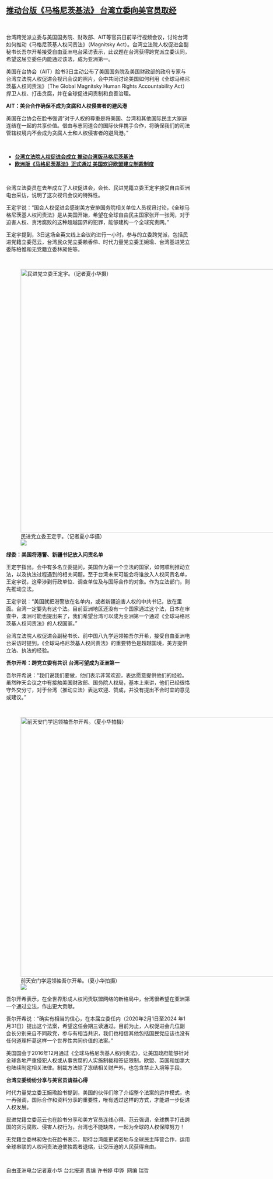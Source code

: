 <!--1614872136000-->
[推动台版《马格尼茨基法》 台湾立委向美官员取经](https://www.rfa.org/mandarin/yataibaodao/gangtai/hx2-03042021100415.html)
------

<p><br/></p><p>台湾跨党派立委与美国国务院、财政部、AIT等官员日前举行视频会议，讨论台湾如何推动《马格尼茨基人权问责法》（Magnitsky Act）。台湾立法院人权促进会副秘书长吾尔开希接受自由亚洲电台采访表示，此议题在台湾获得跨党派立委认同，希望这届立委任内能通过该法，成为亚洲第一。</p><p>美国在台协会（AIT）脸书3日主动公布了美国国务院及美国财政部的政府专家与台湾立法院人权促进会视讯会议的照片，会中共同讨论美国如何利用《全球马格尼茨基人权问责法》（The Global Magnitsky Human Rights Accountability Act）捍卫人权、打击贪腐，并在全球促进问责制和良善治理。</p><p><strong>AIT：美台合作确保不成为贪腐和人权侵害者的避风港</strong></p><p>美国在台协会在脸书强调“对于人权的尊重是将美国、台湾和其他国际民主大家庭连结在一起的共享价值。借由与志同道合的国际伙伴携手合作，将确保我们的司法管辖权境内不会成为贪腐人士和人权侵害者的避风港。”</p><p><br/></p><ul><li><a href="https://www.rfa.org/mandarin/yataibaodao/gangtai/hx1-11242020062137.html"><strong>台湾立法院人权促进会成立 推动台湾版马格尼茨基法</strong></a></li><li><a href="https://www.rfa.org/mandarin/yataibaodao/junshiwaijiao/cl-12072020143715.html"><strong>欧洲版《马格尼茨基法》正式通过 美国欢迎欧盟建立制裁制度</strong></a></li></ul><p><br/></p><p>台湾立法委员在去年成立了人权促进会，会长、民进党籍立委王定宇接受自由亚洲电台采访，说明了这次视讯会议的特殊性。</p><p>王定宇说：“国会人权促进会感谢美方安排国务院相关单位人员视讯讨论，《全球马格尼茨基人权问责法》是从美国开始，希望在全球自由民主国家张开一张网，对于迫害人权、贪污腐败的这种超越国界的犯罪，能够建构一个全球究责网。”</p><p>王定宇提到，3日这场全英文线上会议约进行一小时，参与的立委跨党派，包括民进党籍立委范云，台湾民众党立委赖香伶、时代力量党立委王婉瑜、台湾基进党立委陈柏惟和无党籍立委林昶佐等。</p><p><br/></p><p><figure class="image-richtext image-inline captioned" style="width:1280px;"><img alt="民进党立委王定宇。（记者夏小华摄）" height="720" src="https://www.rfa.org/mandarin/yataibaodao/gangtai/hx2-12132019104101.html/56db.jpg/@@images/6742e48a-dff6-4447-a2d5-8feaefc02308.jpeg" title="四.jpg" width="1280"/><figcaption class="image-caption">民进党立委王定宇。（记者夏小华摄）</figcaption><small></small><div id="zoomattribute"><a data-caption="民进党立委王定宇。（记者夏小华摄）" data-fancybox="" href="https://www.rfa.org/mandarin/yataibaodao/gangtai/hx2-12132019104101.html/56db.jpg" id="single_image" title="民进党立委王定宇。（记者夏小华摄）"><img src="/++plone++rfa-resources/img/icon-zoom.png"/></a></div></figure></p><p><strong>绿委：美国将港警、新疆书记放入问责名单</strong></p><p>王定宇指出，会中有多名立委提问，美国作为第一个立法的国家，如何顺利推动立法，以及执法过程遇到的相关问题。至于台湾未来可能会将谁放入人权问责名单，王定宇说，这牵涉到行政单位、调查单位及与国际合作的对象。作为立法部门，则先推动立法。</p><p>王定宇说：“美国就把港警放在名单内，或者新疆迫害人权的中共书记，放在里面。台湾一定要先有这个法。目前亚洲地区还没有一个国家通过这个法，日本在审查中，澳洲可能也提出来了，我们希望台湾可以成为亚洲第一个通过《全球马格尼茨基人权问责法》的人权国家。”</p><p>台湾立法院人权促进会副秘书长、前中国八九学运领袖吾尔开希，接受自由亚洲电台采访时提到，《全球马格尼茨基人权问责法》的重要特色是超越国境，美方提供立法、执法的经验。</p><p><strong>吾尔开希：跨党立委有共识 台湾可望成为亚洲第一</strong></p><p>吾尔开希说：“我们说我们要做，他们表示非常欢迎，表达愿意提供他们的经验。虽然昨天会议之中有接触美国财政部、国务院人权局，基本上来讲，他们已经很恪守外交分寸，对于台湾（推动立法）表达欢迎、赞成，并没有提出不合时宜的意见或建议。”</p><p><br/></p><p><figure class="image-richtext image-inline captioned" style="width:1105px;"><img alt="前天安门学运领袖吾尔开希。（夏小华拍摄）" height="710" src="https://www.rfa.org/mandarin/yataibaodao/gangtai/hx-03302017111659.html/543e723e958b5e0c4e8c.png/@@images/9f61de73-2850-443d-bcdb-0b5d3257967f.png" title="吾爾開希二.png" width="1105"/><figcaption class="image-caption">前天安门学运领袖吾尔开希。（夏小华拍摄）</figcaption><small></small><div id="zoomattribute"><a data-caption="前天安门学运领袖吾尔开希。（夏小华拍摄）" data-fancybox="" href="https://www.rfa.org/mandarin/yataibaodao/gangtai/hx-03302017111659.html/543e723e958b5e0c4e8c.png" id="single_image" title="前天安门学运领袖吾尔开希。（夏小华拍摄）"><img src="/++plone++rfa-resources/img/icon-zoom.png"/></a></div></figure></p><p>吾尔开希表示，在全世界形成人权问责联盟网络的新格局中，台湾很希望在亚洲第一个通过立法，作出更大贡献。</p><p>吾尔开希说：“确实有相当的信心，在本届立委任内（2020年2月1日至2024 年1月31日）提出这个法案，希望这任会期三读通过。目前为止，人权促进会几位副会长分别来自不同政党，参与有相当共识，我们也相信其他包括国民党应该也没有任何道理杯葛这样一个世界性共同价值的法案。”</p><p>美国国会于2016年12月通过《全球马格尼茨基人权问责法》，让美国政府能够针对全球各地严重侵犯人权或从事贪腐的人实施制裁和签证限制。欧盟、英国和加拿大也陆续制定相关法律。制裁方法除了冻结相关财产外，也包含禁止入境等手段。</p><p><strong>台湾立委纷纷分享与美官员请益心得</strong></p><p>时代力量党立委王婉瑜脸书提到，美国的伙伴们除了介绍整个法案的运作模式，也一再强调，国际合作和资料分享的重要性，唯有透过这样的方式，才能进一步促进人权发展。</p><p>民进党籍立委范云也在脸书分享和美方官员连线心得。范云强调，全球携手打击跨国的贪污腐败、侵害人权行为，台湾也不能缺席，一起为全球的人权保障努力！</p><p>无党籍立委林昶佐也在脸书表示，期待台湾能更紧密地与全球民主阵营合作，运用全球串联的人权问责法迫使独裁者退缩，让受压迫的人民获得自由。</p><p><br/></p><p>自由亚洲电台记者夏小华 台北报道 责编 许书婷 申铧  网编 瑞哲</p>
